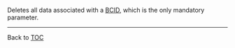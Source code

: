 Deletes all data associated with a [BCID](./bcid.md), which is the only mandatory
parameter.

---

Back to [TOC](./toc.md)